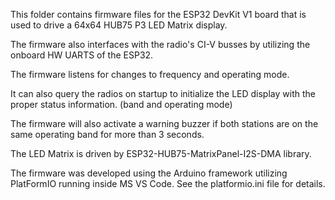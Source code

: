 This folder contains firmware files for the ESP32 DevKit V1 board that is used to drive a 64x64 HUB75 P3 LED Matrix display.

The firmware also interfaces with the radio's CI-V busses by utilizing the onboard HW UARTS of the ESP32.

The firmware listens for changes to frequency and operating mode.

It can also query the radios on startup to initialize the LED display with the proper status information. (band and operating mode)

The firmware will also activate a warning buzzer if both stations are on the same operating band for more than 3 seconds.

The LED Matrix is driven by ESP32-HUB75-MatrixPanel-I2S-DMA library.

The firmware was developed using the Arduino framework utilizing PlatFormIO running inside MS VS Code. See the platformio.ini file for details.
